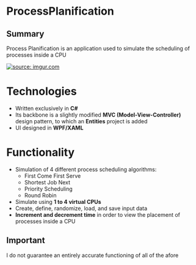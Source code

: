# ProcessPlanification

## Summary

 Process Planification is an application used to simulate the scheduling of processes inside a CPU
 
<a href="https://imgur.com/m6Pjvqw"><img src="https://i.imgur.com/m6Pjvqw.png" title="source: imgur.com" /></a>

# Technologies
- Written exclusively in **C#**
- Its backbone is a slightly modified **MVC (Model-View-Controller)** design pattern, to which an **Entities** project is added
- UI designed in **WPF/XAML**

# Functionality

- Simulation of 4 different process scheduling algorithms: 
	- First Come First Serve
	- Shortest Job Next
	- Priority Scheduling
	- Round Robin
- Simulate using **1 to 4 virtual CPUs**
- Create, define, randomize, load, and save input data
- **Increment and decrement time** in order to view the placement of processes inside a CPU

## Important
I do not guarantee an entirely accurate functioning of all of the afore
<!--stackedit_data:
eyJoaXN0b3J5IjpbMjEzMzUzNTUxNSwxNDg0MDcxMzk2XX0=
-->